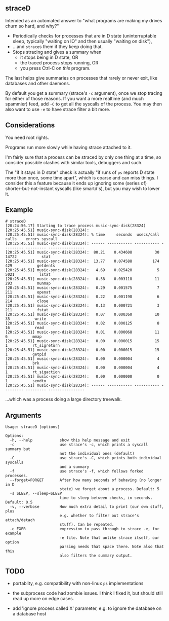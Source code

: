 ## straceD

Intended as an automated answer to "what programs are making my drives churn so hard, and why?"

- Periodically checks for processes that are in D state (uninterruptable sleep, typically "waiting on IO" and then usually "waiting on disk"), 
- ...and `strace`s them if they keep doing that. 
- Stops stracing and gives a summary when 
  - it stops being in D state, OR
  - the traced process stops running, OR
  - you press Ctrl-C on _this_ program. 

The last helps give summaries on processes that rarely or never exit, like databases and other daemons. 

By default you get a summary (strace's `-c` argument), once we stop tracing for either of those reasons.
If you want a more realtime (and much spammier) feed, add `-C` to get all the syscalls of the process. You may then also want to use `-e` to have strace filter a bit more.


## Considerations

You need root rights.

Programs run more slowly while having strace attached to it.

I'm fairly sure that a process can be straced by only one thing at a time, so consider possible clashes with similar tools, debuggers and such.

The "if it stays in D state" check is actually "if runs of `ps` reports D state more than once, some time apart", which is coarse and can miss things.
I consider this a feature because it ends up ignoring some (series of) shorter-but-not-instant syscalls (like smartd's), but you may wish to lower it.


## Example

```
# straceD
[20:24:56.17] Starting to trace process music-sync-disk(28324)
[20:25:45.51] music-sync-disk(28324):
[20:25:45.51] music-sync-disk(28324): % time     seconds  usecs/call     calls    errors syscall
[20:25:45.51] music-sync-disk(28324): ------ ----------- ----------- --------- --------- ----------------
[20:25:45.51] music-sync-disk(28324):  80.21    0.434608          30     14722           stat
[20:25:45.51] music-sync-disk(28324):  13.77    0.074588         174       429           getdents
[20:25:45.51] music-sync-disk(28324):   4.69    0.025420           5      5021           lstat
[20:25:45.51] music-sync-disk(28324):   0.58    0.003118          11       293           munmap
[20:25:45.51] music-sync-disk(28324):   0.29    0.001575           7       211           openat
[20:25:45.51] music-sync-disk(28324):   0.22    0.001198           6       214           close
[20:25:45.51] music-sync-disk(28324):   0.13    0.000721           3       211           fstat
[20:25:45.51] music-sync-disk(28324):   0.07    0.000360          10        35           write
[20:25:45.51] music-sync-disk(28324):   0.02    0.000125           8        16           read
[20:25:45.51] music-sync-disk(28324):   0.01    0.000068          11         6           mmap
[20:25:45.51] music-sync-disk(28324):   0.00    0.000015          15         1           rt_sigreturn
[20:25:45.51] music-sync-disk(28324):   0.00    0.000015          15         1           getpid
[20:25:45.51] music-sync-disk(28324):   0.00    0.000004           4         1           brk
[20:25:45.51] music-sync-disk(28324):   0.00    0.000004           4         1           rt_sigaction
[20:25:45.51] music-sync-disk(28324):   0.00    0.000000           0         1           sendto
[20:25:45.51] music-sync-disk(28324): ------ ----------- ----------- --------- --------- ----------------

```

...which was a process doing a large directory treewalk.


## Arguments

```
Usage: straceD [options]

Options:
  -h, --help            show this help message and exit
  -c                    use strace's -c, which prints a syscall summary but
                        not the individual ones (default)
  -C                    use strace's -C, which prints both individual syscalls
                        and a summary
  -f                    use strace's -f, which follows forked processes.
  --forget=FORGET       After how many seconds of behaving (no longer in D
                        state) we forget about a process. Default: 5
  -s SLEEP, --sleep=SLEEP
                        time to sleep between checks, in seconds. Default: 0.5
  -v, --verbose         How much extra detail to print (our own stuff, plus
                        e.g. whether to filter out strace's attach/detach
                        stuff). Can be repeated.
  -e EXPR               expression to pass through to strace -e, for example
                        -e file. Note that unlike strace itself, our option
                        parsing needs that space there. Note also that this
                        also filters the summary output.
```


## TODO

* portablity, e.g. compatibility with non-linux `ps` implementations

* the subprocess code had zombie issues. I think I fixed it, but should still read up more on edge cases.

* add 'ignore process called X' parameter, e.g. to ignore the database on a database host

